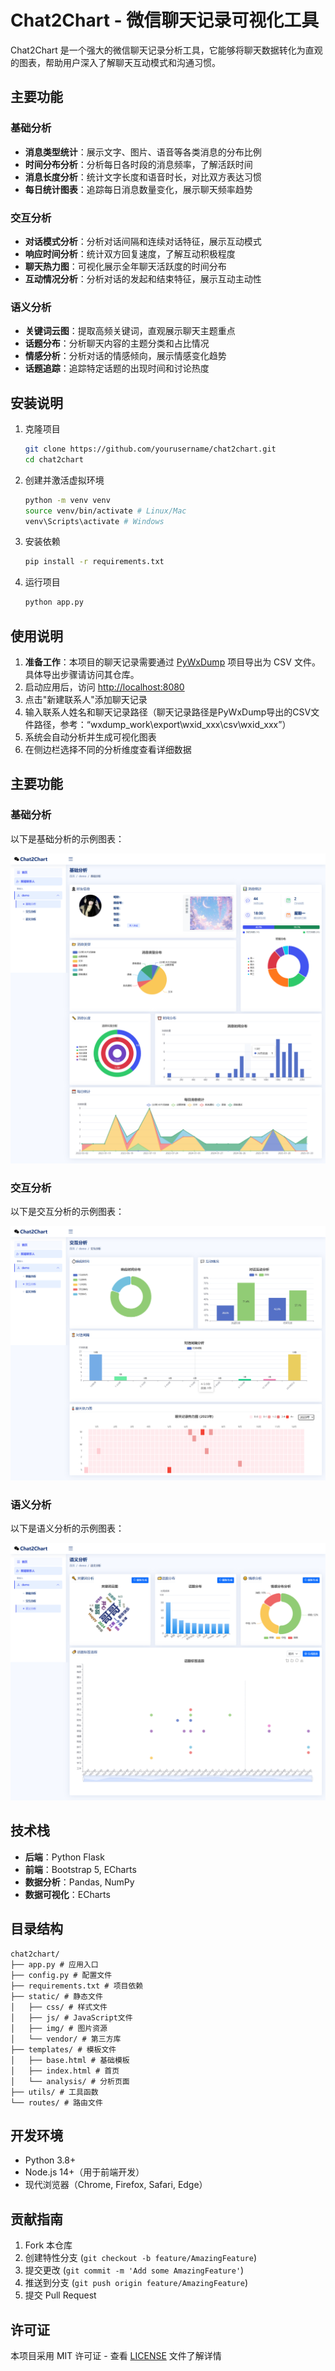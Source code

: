 # Chat2Chart - 微信聊天记录可视化工具

Chat2Chart 是一个强大的微信聊天记录分析工具，它能够将聊天数据转化为直观的图表，帮助用户深入了解聊天互动模式和沟通习惯。

## 主要功能

### 基础分析
- **消息类型统计**：展示文字、图片、语音等各类消息的分布比例
- **时间分布分析**：分析每日各时段的消息频率，了解活跃时间
- **消息长度分析**：统计文字长度和语音时长，对比双方表达习惯
- **每日统计图表**：追踪每日消息数量变化，展示聊天频率趋势

### 交互分析
- **对话模式分析**：分析对话间隔和连续对话特征，展示互动模式
- **响应时间分析**：统计双方回复速度，了解互动积极程度
- **聊天热力图**：可视化展示全年聊天活跃度的时间分布
- **互动情况分析**：分析对话的发起和结束特征，展示互动主动性

### 语义分析
- **关键词云图**：提取高频关键词，直观展示聊天主题重点
- **话题分布**：分析聊天内容的主题分类和占比情况
- **情感分析**：分析对话的情感倾向，展示情感变化趋势
- **话题追踪**：追踪特定话题的出现时间和讨论热度

## 安装说明

1. 克隆项目
   ```bash
   git clone https://github.com/yourusername/chat2chart.git
   cd chat2chart
   ```

2. 创建并激活虚拟环境
   ```bash
   python -m venv venv
   source venv/bin/activate # Linux/Mac
   venv\Scripts\activate # Windows
   ```

3. 安装依赖
   ```bash
   pip install -r requirements.txt
   ```

4. 运行项目
   ```bash
   python app.py
   ```

## 使用说明

1. **准备工作**：本项目的聊天记录需要通过 [PyWxDump](https://github.com/yourusername/PyWxDump) 项目导出为 CSV 文件。具体导出步骤请访问其仓库。
2. 启动应用后，访问 [http://localhost:8080](http://localhost:8080)
3. 点击"新建联系人"添加聊天记录
4. 输入联系人姓名和聊天记录路径（聊天记录路径是PyWxDump导出的CSV文件路径，参考：“wxdump_work\export\wxid_xxx\csv\wxid_xxx”）
5. 系统会自动分析并生成可视化图表
6. 在侧边栏选择不同的分析维度查看详细数据

## 主要功能

### 基础分析
以下是基础分析的示例图表：

![基础分析](static/img/基础分析.png)

### 交互分析
以下是交互分析的示例图表：

![交互分析](static/img/交互分析.png)

### 语义分析
以下是语义分析的示例图表：

![语义分析](static/img/语义分析.png)

## 技术栈

- **后端**：Python Flask
- **前端**：Bootstrap 5, ECharts
- **数据分析**：Pandas, NumPy
- **数据可视化**：ECharts

## 目录结构

```
chat2chart/
├── app.py # 应用入口
├── config.py # 配置文件
├── requirements.txt # 项目依赖
├── static/ # 静态文件
│   ├── css/ # 样式文件
│   ├── js/ # JavaScript文件
│   ├── img/ # 图片资源
│   └── vendor/ # 第三方库
├── templates/ # 模板文件
│   ├── base.html # 基础模板
│   ├── index.html # 首页
│   └── analysis/ # 分析页面
├── utils/ # 工具函数
└── routes/ # 路由文件
```

## 开发环境

- Python 3.8+
- Node.js 14+（用于前端开发）
- 现代浏览器（Chrome, Firefox, Safari, Edge）

## 贡献指南

1. Fork 本仓库
2. 创建特性分支 (`git checkout -b feature/AmazingFeature`)
3. 提交更改 (`git commit -m 'Add some AmazingFeature'`)
4. 推送到分支 (`git push origin feature/AmazingFeature`)
5. 提交 Pull Request

## 许可证

本项目采用 MIT 许可证 - 查看 [LICENSE](LICENSE) 文件了解详情